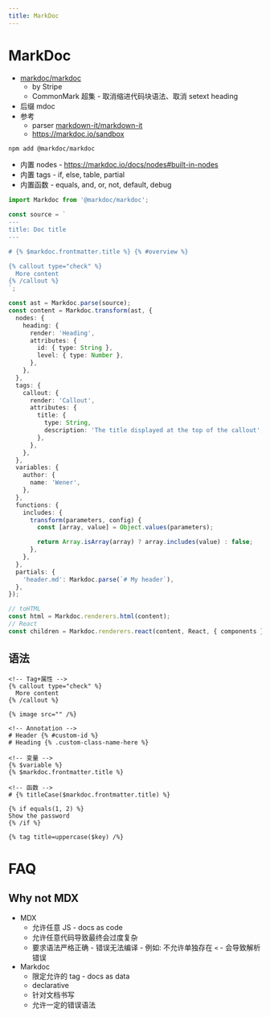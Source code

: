 ```yaml
---
title: MarkDoc
---
```


# MarkDoc

- [markdoc/markdoc](https://github.com/markdoc/markdoc)
  - by Stripe
  - CommonMark 超集 - 取消缩进代码块语法、取消 setext heading
- 后缀 mdoc
- 参考
  - parser [markdown-it/markdown-it](https://github.com/markdown-it/markdown-it)
  - https://markdoc.io/sandbox

```bash
npm add @markdoc/markdoc
```

- 内置 nodes - https://markdoc.io/docs/nodes#built-in-nodes
- 内置 tags - if, else, table, partial
- 内置函数 - equals, and, or, not, default, debug

```ts
import Markdoc from '@markdoc/markdoc';

const source = `
---
title: Doc title
---

# {% $markdoc.frontmatter.title %} {% #overview %}

{% callout type="check" %}
  More content
{% /callout %}
`;

const ast = Markdoc.parse(source);
const content = Markdoc.transform(ast, {
  nodes: {
    heading: {
      render: 'Heading',
      attributes: {
        id: { type: String },
        level: { type: Number },
      },
    },
  },
  tags: {
    callout: {
      render: 'Callout',
      attributes: {
        title: {
          type: String,
          description: 'The title displayed at the top of the callout',
        },
      },
    },
  },
  variables: {
    author: {
      name: 'Wener',
    },
  },
  functions: {
    includes: {
      transform(parameters, config) {
        const [array, value] = Object.values(parameters);

        return Array.isArray(array) ? array.includes(value) : false;
      },
    },
  },
  partials: {
    'header.md': Markdoc.parse(`# My header`),
  },
});

// toHTML
const html = Markdoc.renderers.html(content);
// React
const children = Markdoc.renderers.react(content, React, { components });
```

## 语法

```markdoc
<!-- Tag+属性 -->
{% callout type="check" %}
  More content
{% /callout %}

{% image src="" /%}

<!-- Annotation -->
# Header {% #custom-id %}
# Heading {% .custom-class-name-here %}

<!-- 变量 -->
{% $variable %}
{% $markdoc.frontmatter.title %}

<!-- 函数 -->
# {% titleCase($markdoc.frontmatter.title) %}

{% if equals(1, 2) %}
Show the password
{% /if %}

{% tag title=uppercase($key) /%}
```

# FAQ

## Why not MDX

- MDX
  - 允许任意 JS - docs as code
  - 允许任意代码导致最终会过度复杂
  - 要求语法严格正确 - 错误无法编译 - 例如: 不允许单独存在 `<` - 会导致解析错误
- Markdoc
  - 限定允许的 tag - docs as data
  - declarative
  - 针对文档书写
  - 允许一定的错误语法
